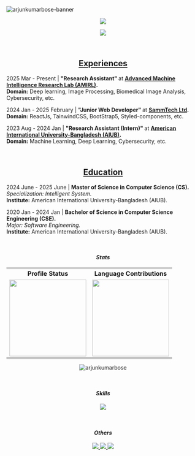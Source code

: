 ![arjunkumarbose-banner](https://github.com/user-attachments/assets/793101ab-18e3-4959-a8f5-3c5d6847df1c)

<div align="center">
  <img
    src="https://readme-typing-svg.herokuapp.com?font=Century+Gothic&size=24&pause=1000&center=true&vCenter=true&random=false&width=435&lines=Hi%2C+there!+%F0%9F%91%8B+I'm+Arnob!+%F0%9F%98%84;Welcome+to+my+profile!+%F0%9F%99%8B%F0%9F%8F%BB%E2%80%8D%E2%99%82%EF%B8%8F"
  />
</div>

<p align="center">
  <a href="https://arjunkumarbose.vercel.app/">
    <img
      src="https://dabuttonfactory.com/button.png?t=Portfolio+Website&f=Bellota-Bold-Italic&ts=15&tc=0ff&hp=45&vp=20&c=13&bgt=gradient&bgc=451e60&ebgc=04233e&be=1"
    />
  </a>
</p>

<br />

<h2 align="center">
  <strong> <u>Experiences </u></strong>
</h2>
<p align="left">
  2025 Mar - Present | <strong> "Research Assistant" </strong>at
  <strong
    ><a href="https://amirl.org/" target="_blank"
      >Advanced Machine Intelligence Research Lab (AMIRL)</a
    >.</strong
  >
  <br />
  <b>Domain:</b> Deep learning, Image Processing, Biomedical Image Analysis,
  Cybersecurity, etc.
</p>
<p align="left">
  2024 Jan - 2025 February | <strong> "Junior Web Developer" </strong>at
  <strong
    ><a href="https://samm-tech.net/" target="_blank">SammTech Ltd</a>.</strong
  >
  <br />
  <b>Domain:</b> ReactJs, TainwindCSS, BootStrap5, Styled-components, etc.
</p>
<p align="left">
  2023 Aug - 2024 Jan | <strong> "Research Assistant (Intern)" </strong>at
  <strong
    ><a href="https://www.aiub.edu/" target="_blank"
      >American International University-Bangladesh (AIUB)</a
    >.</strong
  >
  <br />
  <b>Domain:</b> Machine Learning, Deep Learning, Cybersecurity, etc.
</p>
<p align="center">
  <br />

  <!--<h1 align="center"><strong> Full Stack Software Developer </strong></h1>-->
</p>

<h2 align="center">
  <strong> <u>Education </u></strong>
</h2>

<p align="left">
  2024 June - 2025 June |
  <strong> Master of Science in Computer Science (CS).</strong>
  <br />
  <i>Specialization: Intelligent System.</i>
  <br />
  <b>Institute:</b> American International University-Bangladesh (AIUB).
</p>
<p align="left">
  2020 Jan - 2024 Jan |
  <strong> Bachelor of Science in Computer Science Engineering (CSE).</strong>
  <br />
  <i>Major: Software Engineering.</i>
  <br />
  <b>Institute:</b> American International University-Bangladesh (AIUB).
</p>

<br />

<h4 align="center">
  <i> Stats </i>
</h4>
<table align="center">
  <tr>
    <th>Profile Status</th>
    <th>Language Contributions</th>
  </tr>
  <tr>
    <td>
      <img
        height="200"
        align="center"
        src="https://github-readme-streak-stats-eight.vercel.app?user=arjunkumarbose&theme=highcontrast&hide_border=true"
      />
    </td>
    <td>
      <img
        height="200"
        align="center"
        src="https://github-readme-stats.vercel.app/api/top-langs/?username=arjunkumarbose&theme=highcontrast&show_icons=true&hide_border=true&layout=compact"
      />
    </td>
  </tr>
</table>

<p align="center">
  <img
    src="https://komarev.com/ghpvc/?username=arjunkumarbose&label=Profile%20views&color=0e75b6&style=for-the-badge"
    alt="arjunkumarbose"
  />
</p>
<br />

<h4 align="center">
  <i> Skills </i>
</h4>

<p align="center">
  <a href="https://skillicons.dev">
    <img
      src="https://skillicons.dev/icons?i=c,cpp,cs,java,js,html,css,react,nodejs,tailwind,bootstrap,py,pytorch,tensorflow,opencv,sklearn,anaconda,vite,npm,vscode,visualstudio,eclipse,pycharm,idea,gcp,heroku,vercel,notion,git,gitlab"
    />
  </a>
</p>

<br />

<h4 align="center">
  <i>Others</i>
</h4>

<p align="center">
  <a href="https://orcid.org/0009-0003-2244-2328">
    <img
      src="https://img.shields.io/badge/orcid-A6CE39?style=for-the-badge&logo=orcid&logoColor=white"
    />
  </a>
  <a href="https://scholar.google.com/citations?hl=en&user=gqUzQf8AAAAJ">
    <img
      src="https://img.shields.io/badge/Google_Scholar-4285F4?style=for-the-badge&logo=google-scholar&logoColor=white"
    />
  </a>
  <a href="https://www.researchgate.net/profile/Arjun-Kumar-Bose-Arnob">
    <img
      src="https://img.shields.io/badge/Research_Gate-00CCBB.svg?&style=for-the-badge&logo=ResearchGate&logoColor=white"
    />
  </a>
</p>
